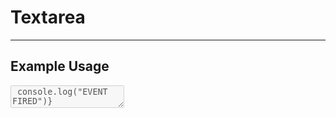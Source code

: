 <script lang="ts">
  import { Textarea } from "/src/lib";

  let textValue = "Change this text";
  let isDisabled = false;
</script>


# Textarea

---

## Example Usage

<div style="margin-bottom:20px">
  <Textarea
    label="Textarea label"
    id="textarea-id"
    bind:value={textValue}
    size="md"
    placeholder="Enter description"
    disabled={isDisabled}
    on:keyup={() => console.log("EVENT FIRED")}
  />
</div>

<p>Entered Text: {textValue}</p>

```svelte
<script>
  import { Textarea } from "@fanny-pack-ui/svelte-kit";

  let textValue = "Change this text";
  let isDisabled = false;
</script>

<div style="margin-bottom:20px">
  <Textarea
    label="Textarea label"
    id="textarea-id"
    bind:value={textValue}
    size="md"
    placeholder="Enter description"
    disabled={isDisabled}
  />
</div>
```

---

## Custom Textarea Styles
The original intention for these custom styles was to set `--custom-textarea-bg-color="transparent"` so the `<Textarea>` field would blend into the background. A few extra custom style rules have been provided for even more customizability.


You can set the following custom variables:

* `--custom-textarea-bg-color`
* `--custom-textarea-border-color`
* `--custom-textarea-text-color`
* `--custom-textarea-placeholder-text-color`

<div style="margin-bottom:20px">
  <Textarea
    bind:value={textValue}
    size="md"
    placeholder="Write a note"
    --custom-textarea-bg-color="pink"
    --custom-textarea-border-color="darkred"
    --custom-textarea-text-color="darkred"
    --custom-textarea-placeholder-text-color="var(--white)"
  />
</div>

```svelte
<Textarea
  bind:value={textValue}
  size="md"
  placeholder="Write a note"
  --custom-textarea-bg-color="pink"
  --custom-textarea-border-color="darkred"
  --custom-textarea-text-color="darkred"
  --custom-textarea-placeholder-text-color="var(--white)"
/>
```

---

## Props
| Prop name | Type | Possible values | Default value | Description |
| --------- | ---- | --------------- | ------------- | ----------- |
| `label`<br>(optional) | `string` | Any string | `""` (an empty string) | This prop will provide a label for the `textarea` field. If no `label` prop is provided, then the label will not be displayed. |
| `id` (optional) | `string` | Any string | `""` (empty string) | You can give your `<Textarea>` components an id value, if necessary, just like you can with regular `<textarea>` elements. |
| `bind:value` | `string` | Any string | `""` (empty string) | In order for the `textarea` field to be updated with a string value, this component’s value property needs to be bound to a string variable. |
| `padding` | `string` | `xs`, `sm`, `md`, `lg`, `xl` | `sm` | This prop will set the padding for the input field.<br><br>The default value can be changed in the `defaults.ts` file. |
| `fontSize` | `string` | `xs`, `sm`, `md`, `lg`, `xl` | `md` | This prop will set the font size for the input field.<br><br>The default value can be changed in the `defaults.ts` file. |
| `placeholder` | `string` | Any string | NA | This prop will act as the placeholder when the `textarea` field is empty. |
| `disabled` | `boolean` | `true`, `false` | `false` | This prop will disable the `textarea` field. |

<br>

## Event Forwarding
| Event | Description |
| ----- | ----------- |
| `on:input` | This component forwards the `input` event, so you can call an event handler when a user enters a value into the `textarea` field. |
| `on:keyup` | This component forwards the `keyup` event, so you can call an event handler when a user presses a key while this component has focus. |
| `on:blur` | This component forwards the `blur` event, so you can call an event handler when this component loses focus. |
